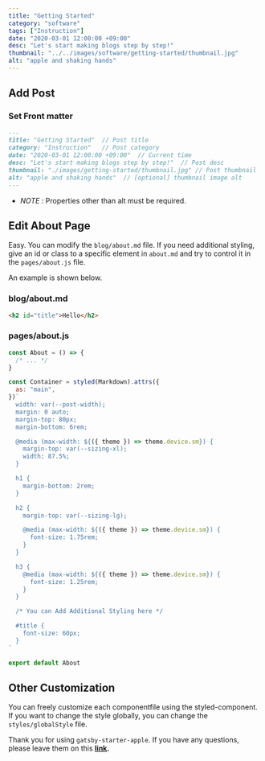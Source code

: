 ```yaml
---
title: "Getting Started"
category: "software"
tags: ["Instruction"]
date: "2020-03-01 12:00:00 +09:00"
desc: "Let's start making blogs step by step!"
thumbnail: "../../images/software/getting-started/thumbnail.jpg"
alt: "apple and shaking hands"
---
```


## Add Post

### Set Front matter

```md
---
title: "Getting Started"  // Post title
category: "Instruction"   // Post category
date: "2020-03-01 12:00:00 +09:00"  // Current time
desc: "Let's start making blogs step by step!"  // Post desc
thumbnail: "./images/getting-started/thumbnail.jpg" // Post thumbnail
alt: "apple and shaking hands"  // [optional] thumbnail image alt
---
```

- _NOTE_ : Properties other than alt must be required.

## Edit About Page

Easy. You can modify the `blog/about.md` file. If you need additional styling, give an id or class to a specific element in `about.md` and try to control it in the `pages/about.js` file.

An example is shown below.

### blog/about.md

```md
<h2 id="title">Hello</h2>
```

### pages/about.js

```js
const About = () => {
  /* ... */
}

const Container = styled(Markdown).attrs({
  as: "main",
})`
  width: var(--post-width);
  margin: 0 auto;
  margin-top: 80px;
  margin-bottom: 6rem;

  @media (max-width: ${({ theme }) => theme.device.sm}) {
    margin-top: var(--sizing-xl);
    width: 87.5%;
  }

  h1 {
    margin-bottom: 2rem;
  }

  h2 {
    margin-top: var(--sizing-lg);

    @media (max-width: ${({ theme }) => theme.device.sm}) {
      font-size: 1.75rem;
    }
  }

  h3 {
    @media (max-width: ${({ theme }) => theme.device.sm}) {
      font-size: 1.25rem;
    }
  }

  /* You can Add Additional Styling here */

  #title {
    font-size: 60px;
  }
`

export default About
```

## Other Customization

You can freely customize each componentfile using the styled-component. If you want to change the style globally, you can change the `styles/globalStyle` file.

Thank you for using `gatsby-starter-apple`. If you have any questions, please leave them on this **[link](https://github.com/sungik-choi/gatsby-starter-apple/issues).**
